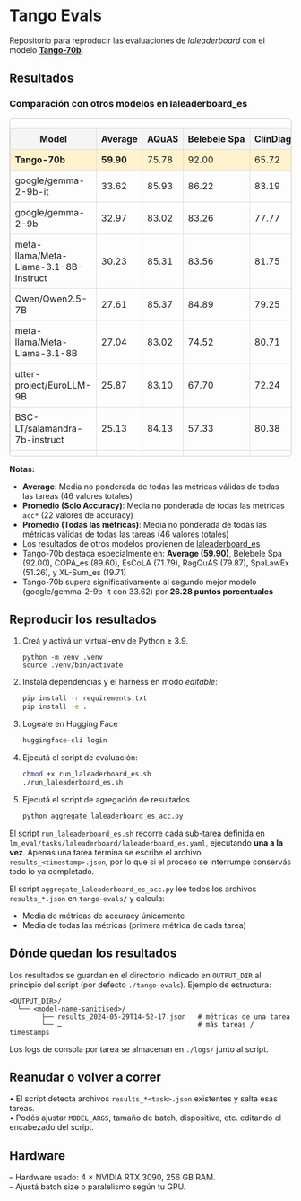 # Tango Evals

Repositorio para reproducir las evaluaciones de *laleaderboard* con el modelo [**Tango-70b**](https://tangoia.com).

## Resultados

### Comparación con otros modelos en laleaderboard_es

<div class="table-container" style="overflow: auto; max-height: 600px; max-width: 100%; border: 1px solid #ccc; border-radius: 5px;">
<table style="min-width: 100%; border-collapse: collapse;">
<thead style="position: sticky; top: 0; background-color: #f5f5f5;">
<tr>
<th style="padding: 8px; border: 1px solid #ddd; white-space: nowrap;">Model</th>
<th style="padding: 8px; border: 1px solid #ddd; white-space: nowrap;">Average</th>
<th style="padding: 8px; border: 1px solid #ddd; white-space: nowrap;">AQuAS</th>
<th style="padding: 8px; border: 1px solid #ddd; white-space: nowrap;">Belebele Spa</th>
<th style="padding: 8px; border: 1px solid #ddd; white-space: nowrap;">ClinDiagnosES</th>
<th style="padding: 8px; border: 1px solid #ddd; white-space: nowrap;">ClinTreatES</th>
<th style="padding: 8px; border: 1px solid #ddd; white-space: nowrap;">COPA_es</th>
<th style="padding: 8px; border: 1px solid #ddd; white-space: nowrap;">Crows Pairs Spanish</th>
<th style="padding: 8px; border: 1px solid #ddd; white-space: nowrap;">EsCoLA</th>
<th style="padding: 8px; border: 1px solid #ddd; white-space: nowrap;">Fake News ES</th>
<th style="padding: 8px; border: 1px solid #ddd; white-space: nowrap;">HumorQA</th>
<th style="padding: 8px; border: 1px solid #ddd; white-space: nowrap;">MGSM_es</th>
<th style="padding: 8px; border: 1px solid #ddd; white-space: nowrap;">NoticIA</th>
<th style="padding: 8px; border: 1px solid #ddd; white-space: nowrap;">OffendES</th>
<th style="padding: 8px; border: 1px solid #ddd; white-space: nowrap;">OpenBookQA_es</th>
<th style="padding: 8px; border: 1px solid #ddd; white-space: nowrap;">PAWS-X_es</th>
<th style="padding: 8px; border: 1px solid #ddd; white-space: nowrap;">RagQuAS</th>
<th style="padding: 8px; border: 1px solid #ddd; white-space: nowrap;">SpaLawEx</th>
<th style="padding: 8px; border: 1px solid #ddd; white-space: nowrap;">TELEIA</th>
<th style="padding: 8px; border: 1px solid #ddd; white-space: nowrap;">WNLI ES</th>
<th style="padding: 8px; border: 1px solid #ddd; white-space: nowrap;">XL-Sum_es</th>
<th style="padding: 8px; border: 1px solid #ddd; white-space: nowrap;">XNLI_es</th>
<th style="padding: 8px; border: 1px solid #ddd; white-space: nowrap;">XQuAD_es</th>
<th style="padding: 8px; border: 1px solid #ddd; white-space: nowrap;">xStoryCloze_es</th>
<th style="padding: 8px; border: 1px solid #ddd; white-space: nowrap;">Precision</th>
</tr>
</thead>
<tbody>
<tr style="background-color: #fff3cd;">
<td style="padding: 8px; border: 1px solid #ddd;"><strong>Tango-70b</strong></td>
<td style="padding: 8px; border: 1px solid #ddd;"><strong>59.90</strong></td>
<td style="padding: 8px; border: 1px solid #ddd;">75.78</td>
<td style="padding: 8px; border: 1px solid #ddd;">92.00</td>
<td style="padding: 8px; border: 1px solid #ddd;">65.72</td>
<td style="padding: 8px; border: 1px solid #ddd;">63.43</td>
<td style="padding: 8px; border: 1px solid #ddd;">89.60</td>
<td style="padding: 8px; border: 1px solid #ddd;">55.96</td>
<td style="padding: 8px; border: 1px solid #ddd;">71.79</td>
<td style="padding: 8px; border: 1px solid #ddd;">76.57</td>
<td style="padding: 8px; border: 1px solid #ddd;">25.49</td>
<td style="padding: 8px; border: 1px solid #ddd;">32.40</td>
<td style="padding: 8px; border: 1px solid #ddd;">0.86</td>
<td style="padding: 8px; border: 1px solid #ddd;">72.64</td>
<td style="padding: 8px; border: 1px solid #ddd;">34.80</td>
<td style="padding: 8px; border: 1px solid #ddd;">70.95</td>
<td style="padding: 8px; border: 1px solid #ddd;">79.87</td>
<td style="padding: 8px; border: 1px solid #ddd;">51.26</td>
<td style="padding: 8px; border: 1px solid #ddd;">61.90</td>
<td style="padding: 8px; border: 1px solid #ddd;">77.46</td>
<td style="padding: 8px; border: 1px solid #ddd;">19.71</td>
<td style="padding: 8px; border: 1px solid #ddd;">52.37</td>
<td style="padding: 8px; border: 1px solid #ddd;">75.16</td>
<td style="padding: 8px; border: 1px solid #ddd;">74.72</td>
<td style="padding: 8px; border: 1px solid #ddd;">-</td>
</tr>
<tr>
<td style="padding: 8px; border: 1px solid #ddd;">google/gemma-2-9b-it</td>
<td style="padding: 8px; border: 1px solid #ddd;">33.62</td>
<td style="padding: 8px; border: 1px solid #ddd;">85.93</td>
<td style="padding: 8px; border: 1px solid #ddd;">86.22</td>
<td style="padding: 8px; border: 1px solid #ddd;">83.19</td>
<td style="padding: 8px; border: 1px solid #ddd;">81.42</td>
<td style="padding: 8px; border: 1px solid #ddd;">78.80</td>
<td style="padding: 8px; border: 1px solid #ddd;">17.96</td>
<td style="padding: 8px; border: 1px solid #ddd;">34.52</td>
<td style="padding: 8px; border: 1px solid #ddd;">62.94</td>
<td style="padding: 8px; border: 1px solid #ddd;">45.10</td>
<td style="padding: 8px; border: 1px solid #ddd;">0</td>
<td style="padding: 8px; border: 1px solid #ddd;">34.11</td>
<td style="padding: 8px; border: 1px solid #ddd;">64.52</td>
<td style="padding: 8px; border: 1px solid #ddd;">9.33</td>
<td style="padding: 8px; border: 1px solid #ddd;">27.60</td>
<td style="padding: 8px; border: 1px solid #ddd;">88.01</td>
<td style="padding: 8px; border: 1px solid #ddd;">30.53</td>
<td style="padding: 8px; border: 1px solid #ddd;">35.72</td>
<td style="padding: 8px; border: 1px solid #ddd;">52.11</td>
<td style="padding: 8px; border: 1px solid #ddd;">0</td>
<td style="padding: 8px; border: 1px solid #ddd;">24.28</td>
<td style="padding: 8px; border: 1px solid #ddd;">62.29</td>
<td style="padding: 8px; border: 1px solid #ddd;">35.01</td>
<td style="padding: 8px; border: 1px solid #ddd;">bfloat16</td>
</tr>
<tr>
<td style="padding: 8px; border: 1px solid #ddd;">google/gemma-2-9b</td>
<td style="padding: 8px; border: 1px solid #ddd;">32.97</td>
<td style="padding: 8px; border: 1px solid #ddd;">83.02</td>
<td style="padding: 8px; border: 1px solid #ddd;">83.26</td>
<td style="padding: 8px; border: 1px solid #ddd;">77.77</td>
<td style="padding: 8px; border: 1px solid #ddd;">80.93</td>
<td style="padding: 8px; border: 1px solid #ddd;">68.80</td>
<td style="padding: 8px; border: 1px solid #ddd;">13.59</td>
<td style="padding: 8px; border: 1px solid #ddd;">28.79</td>
<td style="padding: 8px; border: 1px solid #ddd;">16.00</td>
<td style="padding: 8px; border: 1px solid #ddd;">45.10</td>
<td style="padding: 8px; border: 1px solid #ddd;">4.80</td>
<td style="padding: 8px; border: 1px solid #ddd;">0.23</td>
<td style="padding: 8px; border: 1px solid #ddd;">66.33</td>
<td style="padding: 8px; border: 1px solid #ddd;">12.00</td>
<td style="padding: 8px; border: 1px solid #ddd;">24.70</td>
<td style="padding: 8px; border: 1px solid #ddd;">86.79</td>
<td style="padding: 8px; border: 1px solid #ddd;">5.88</td>
<td style="padding: 8px; border: 1px solid #ddd;">35.72</td>
<td style="padding: 8px; border: 1px solid #ddd;">4.23</td>
<td style="padding: 8px; border: 1px solid #ddd;">0</td>
<td style="padding: 8px; border: 1px solid #ddd;">29.76</td>
<td style="padding: 8px; border: 1px solid #ddd;">75.33</td>
<td style="padding: 8px; border: 1px solid #ddd;">47.98</td>
<td style="padding: 8px; border: 1px solid #ddd;"></td>
</tr>
<tr>
<td style="padding: 8px; border: 1px solid #ddd;">meta-llama/Meta-Llama-3.1-8B-Instruct</td>
<td style="padding: 8px; border: 1px solid #ddd;">30.23</td>
<td style="padding: 8px; border: 1px solid #ddd;">85.31</td>
<td style="padding: 8px; border: 1px solid #ddd;">83.56</td>
<td style="padding: 8px; border: 1px solid #ddd;">81.75</td>
<td style="padding: 8px; border: 1px solid #ddd;">73.40</td>
<td style="padding: 8px; border: 1px solid #ddd;">72.00</td>
<td style="padding: 8px; border: 1px solid #ddd;">6.03</td>
<td style="padding: 8px; border: 1px solid #ddd;">24.24</td>
<td style="padding: 8px; border: 1px solid #ddd;">60.14</td>
<td style="padding: 8px; border: 1px solid #ddd;">37.25</td>
<td style="padding: 8px; border: 1px solid #ddd;">0</td>
<td style="padding: 8px; border: 1px solid #ddd;">28.71</td>
<td style="padding: 8px; border: 1px solid #ddd;">57.00</td>
<td style="padding: 8px; border: 1px solid #ddd;">12.00</td>
<td style="padding: 8px; border: 1px solid #ddd;">33.20</td>
<td style="padding: 8px; border: 1px solid #ddd;">88.62</td>
<td style="padding: 8px; border: 1px solid #ddd;">19.33</td>
<td style="padding: 8px; border: 1px solid #ddd;">21.43</td>
<td style="padding: 8px; border: 1px solid #ddd;">32.39</td>
<td style="padding: 8px; border: 1px solid #ddd;">0</td>
<td style="padding: 8px; border: 1px solid #ddd;">25.30</td>
<td style="padding: 8px; border: 1px solid #ddd;">69.94</td>
<td style="padding: 8px; border: 1px solid #ddd;">35.54</td>
<td style="padding: 8px; border: 1px solid #ddd;">bfloat16</td>
</tr>
<tr>
<td style="padding: 8px; border: 1px solid #ddd;">Qwen/Qwen2.5-7B</td>
<td style="padding: 8px; border: 1px solid #ddd;">27.61</td>
<td style="padding: 8px; border: 1px solid #ddd;">85.37</td>
<td style="padding: 8px; border: 1px solid #ddd;">84.89</td>
<td style="padding: 8px; border: 1px solid #ddd;">79.25</td>
<td style="padding: 8px; border: 1px solid #ddd;">81.90</td>
<td style="padding: 8px; border: 1px solid #ddd;">62.00</td>
<td style="padding: 8px; border: 1px solid #ddd;">8.81</td>
<td style="padding: 8px; border: 1px solid #ddd;">20.72</td>
<td style="padding: 8px; border: 1px solid #ddd;">42.66</td>
<td style="padding: 8px; border: 1px solid #ddd;">45.10</td>
<td style="padding: 8px; border: 1px solid #ddd;">5.20</td>
<td style="padding: 8px; border: 1px solid #ddd;">3.93</td>
<td style="padding: 8px; border: 1px solid #ddd;">67.03</td>
<td style="padding: 8px; border: 1px solid #ddd;">10.67</td>
<td style="padding: 8px; border: 1px solid #ddd;">29.60</td>
<td style="padding: 8px; border: 1px solid #ddd;">90.43</td>
<td style="padding: 8px; border: 1px solid #ddd;">19.33</td>
<td style="padding: 8px; border: 1px solid #ddd;">14.29</td>
<td style="padding: 8px; border: 1px solid #ddd;">40.85</td>
<td style="padding: 8px; border: 1px solid #ddd;">0</td>
<td style="padding: 8px; border: 1px solid #ddd;">25.30</td>
<td style="padding: 8px; border: 1px solid #ddd;">80.05</td>
<td style="padding: 8px; border: 1px solid #ddd;">38.19</td>
<td style="padding: 8px; border: 1px solid #ddd;">bfloat16</td>
</tr>
<tr>
<td style="padding: 8px; border: 1px solid #ddd;">meta-llama/Meta-Llama-3.1-8B</td>
<td style="padding: 8px; border: 1px solid #ddd;">27.04</td>
<td style="padding: 8px; border: 1px solid #ddd;">83.02</td>
<td style="padding: 8px; border: 1px solid #ddd;">74.52</td>
<td style="padding: 8px; border: 1px solid #ddd;">80.71</td>
<td style="padding: 8px; border: 1px solid #ddd;">81.21</td>
<td style="padding: 8px; border: 1px solid #ddd;">62.00</td>
<td style="padding: 8px; border: 1px solid #ddd;">0</td>
<td style="padding: 8px; border: 1px solid #ddd;">11.53</td>
<td style="padding: 8px; border: 1px solid #ddd;">19.58</td>
<td style="padding: 8px; border: 1px solid #ddd;">45.10</td>
<td style="padding: 8px; border: 1px solid #ddd;">1.60</td>
<td style="padding: 8px; border: 1px solid #ddd;">2.60</td>
<td style="padding: 8px; border: 1px solid #ddd;">66.23</td>
<td style="padding: 8px; border: 1px solid #ddd;">13.07</td>
<td style="padding: 8px; border: 1px solid #ddd;">30.10</td>
<td style="padding: 8px; border: 1px solid #ddd;">90.69</td>
<td style="padding: 8px; border: 1px solid #ddd;">5.88</td>
<td style="padding: 8px; border: 1px solid #ddd;">0</td>
<td style="padding: 8px; border: 1px solid #ddd;">1.41</td>
<td style="padding: 8px; border: 1px solid #ddd;">0</td>
<td style="padding: 8px; border: 1px solid #ddd;">28.86</td>
<td style="padding: 8px; border: 1px solid #ddd;">74.38</td>
<td style="padding: 8px; border: 1px solid #ddd;">41.63</td>
<td style="padding: 8px; border: 1px solid #ddd;">bfloat16</td>
</tr>
<tr>
<td style="padding: 8px; border: 1px solid #ddd;">utter-project/EuroLLM-9B</td>
<td style="padding: 8px; border: 1px solid #ddd;">25.87</td>
<td style="padding: 8px; border: 1px solid #ddd;">83.10</td>
<td style="padding: 8px; border: 1px solid #ddd;">67.70</td>
<td style="padding: 8px; border: 1px solid #ddd;">72.24</td>
<td style="padding: 8px; border: 1px solid #ddd;">74.52</td>
<td style="padding: 8px; border: 1px solid #ddd;">70.40</td>
<td style="padding: 8px; border: 1px solid #ddd;">3.25</td>
<td style="padding: 8px; border: 1px solid #ddd;">18.29</td>
<td style="padding: 8px; border: 1px solid #ddd;">7.34</td>
<td style="padding: 8px; border: 1px solid #ddd;">42.48</td>
<td style="padding: 8px; border: 1px solid #ddd;">3.60</td>
<td style="padding: 8px; border: 1px solid #ddd;">0.19</td>
<td style="padding: 8px; border: 1px solid #ddd;">70.26</td>
<td style="padding: 8px; border: 1px solid #ddd;">17.07</td>
<td style="padding: 8px; border: 1px solid #ddd;">31.00</td>
<td style="padding: 8px; border: 1px solid #ddd;">83.11</td>
<td style="padding: 8px; border: 1px solid #ddd;">5.88</td>
<td style="padding: 8px; border: 1px solid #ddd;">14.29</td>
<td style="padding: 8px; border: 1px solid #ddd;">7.04</td>
<td style="padding: 8px; border: 1px solid #ddd;">0</td>
<td style="padding: 8px; border: 1px solid #ddd;">27.71</td>
<td style="padding: 8px; border: 1px solid #ddd;">76.92</td>
<td style="padding: 8px; border: 1px solid #ddd;">44.01</td>
<td style="padding: 8px; border: 1px solid #ddd;">bfloat16</td>
</tr>
<tr>
<td style="padding: 8px; border: 1px solid #ddd;">BSC-LT/salamandra-7b-instruct</td>
<td style="padding: 8px; border: 1px solid #ddd;">25.13</td>
<td style="padding: 8px; border: 1px solid #ddd;">84.13</td>
<td style="padding: 8px; border: 1px solid #ddd;">57.33</td>
<td style="padding: 8px; border: 1px solid #ddd;">80.38</td>
<td style="padding: 8px; border: 1px solid #ddd;">82.03</td>
<td style="padding: 8px; border: 1px solid #ddd;">62.00</td>
<td style="padding: 8px; border: 1px solid #ddd;">10.67</td>
<td style="padding: 8px; border: 1px solid #ddd;">7.68</td>
<td style="padding: 8px; border: 1px solid #ddd;">8.74</td>
<td style="padding: 8px; border: 1px solid #ddd;">0</td>
<td style="padding: 8px; border: 1px solid #ddd;">0</td>
<td style="padding: 8px; border: 1px solid #ddd;">19.38</td>
<td style="padding: 8px; border: 1px solid #ddd;">67.83</td>
<td style="padding: 8px; border: 1px solid #ddd;">14.93</td>
<td style="padding: 8px; border: 1px solid #ddd;">19.50</td>
<td style="padding: 8px; border: 1px solid #ddd;">88.78</td>
<td style="padding: 8px; border: 1px solid #ddd;">18.21</td>
<td style="padding: 8px; border: 1px solid #ddd;">21.43</td>
<td style="padding: 8px; border: 1px solid #ddd;">9.86</td>
<td style="padding: 8px; border: 1px solid #ddd;">0</td>
<td style="padding: 8px; border: 1px solid #ddd;">24.28</td>
<td style="padding: 8px; border: 1px solid #ddd;">58.31</td>
<td style="padding: 8px; border: 1px solid #ddd;">30.38</td>
<td style="padding: 8px; border: 1px solid #ddd;">bfloat16</td>
</tr>
<tr>
<td style="padding: 8px; border: 1px solid #ddd;">utter-project/EuroLLM-9B-Instruct</td>
<td style="padding: 8px; border: 1px solid #ddd;">24.46</td>
<td style="padding: 8px; border: 1px solid #ddd;">84.81</td>
<td style="padding: 8px; border: 1px solid #ddd;">69.78</td>
<td style="padding: 8px; border: 1px solid #ddd;">80.90</td>
<td style="padding: 8px; border: 1px solid #ddd;">77.76</td>
<td style="padding: 8px; border: 1px solid #ddd;">72.40</td>
<td style="padding: 8px; border: 1px solid #ddd;">11.20</td>
<td style="padding: 8px; border: 1px solid #ddd;">24.57</td>
<td style="padding: 8px; border: 1px solid #ddd;">38.11</td>
<td style="padding: 8px; border: 1px solid #ddd;">26.80</td>
<td style="padding: 8px; border: 1px solid #ddd;">0</td>
<td style="padding: 8px; border: 1px solid #ddd;">26.80</td>
<td style="padding: 8px; border: 1px solid #ddd;">61.91</td>
<td style="padding: 8px; border: 1px solid #ddd;">13.60</td>
<td style="padding: 8px; border: 1px solid #ddd;">26.10</td>
<td style="padding: 8px; border: 1px solid #ddd;">90.79</td>
<td style="padding: 8px; border: 1px solid #ddd;">13.73</td>
<td style="padding: 8px; border: 1px solid #ddd;">21.43</td>
<td style="padding: 8px; border: 1px solid #ddd;">29.58</td>
<td style="padding: 8px; border: 1px solid #ddd;">0</td>
<td style="padding: 8px; border: 1px solid #ddd;">24.82</td>
<td style="padding: 8px; border: 1px solid #ddd;">58.48</td>
<td style="padding: 8px; border: 1px solid #ddd;">33.69</td>
<td style="padding: 8px; border: 1px solid #ddd;">bfloat16</td>
</tr>
<tr>
<td style="padding: 8px; border: 1px solid #ddd;">CohereForAI/aya-expanse-8b</td>
<td style="padding: 8px; border: 1px solid #ddd;">24.30</td>
<td style="padding: 8px; border: 1px solid #ddd;">83.45</td>
<td style="padding: 8px; border: 1px solid #ddd;">77.78</td>
<td style="padding: 8px; border: 1px solid #ddd;">78.88</td>
<td style="padding: 8px; border: 1px solid #ddd;">72.24</td>
<td style="padding: 8px; border: 1px solid #ddd;">68.00</td>
<td style="padding: 8px; border: 1px solid #ddd;">9.21</td>
<td style="padding: 8px; border: 1px solid #ddd;">15.53</td>
<td style="padding: 8px; border: 1px solid #ddd;">19.58</td>
<td style="padding: 8px; border: 1px solid #ddd;">0</td>
<td style="padding: 8px; border: 1px solid #ddd;">0</td>
<td style="padding: 8px; border: 1px solid #ddd;">0.46</td>
<td style="padding: 8px; border: 1px solid #ddd;">62.23</td>
<td style="padding: 8px; border: 1px solid #ddd;">8.53</td>
<td style="padding: 8px; border: 1px solid #ddd;">33.90</td>
<td style="padding: 8px; border: 1px solid #ddd;">89.02</td>
<td style="padding: 8px; border: 1px solid #ddd;">13.73</td>
<td style="padding: 8px; border: 1px solid #ddd;">50.00</td>
<td style="padding: 8px; border: 1px solid #ddd;">38.03</td>
<td style="padding: 8px; border: 1px solid #ddd;">0</td>
<td style="padding: 8px; border: 1px solid #ddd;">15.79</td>
<td style="padding: 8px; border: 1px solid #ddd;">77.98</td>
<td style="padding: 8px; border: 1px solid #ddd;">34.08</td>
<td style="padding: 8px; border: 1px solid #ddd;">float16</td>
</tr>
<tr>
<td style="padding: 8px; border: 1px solid #ddd;">BSC-LT/salamandra-7b</td>
<td style="padding: 8px; border: 1px solid #ddd;">24.04</td>
<td style="padding: 8px; border: 1px solid #ddd;">81.93</td>
<td style="padding: 8px; border: 1px solid #ddd;">22.07</td>
<td style="padding: 8px; border: 1px solid #ddd;">74.68</td>
<td style="padding: 8px; border: 1px solid #ddd;">78.11</td>
<td style="padding: 8px; border: 1px solid #ddd;">62.80</td>
<td style="padding: 8px; border: 1px solid #ddd;">5.37</td>
<td style="padding: 8px; border: 1px solid #ddd;">21.46</td>
<td style="padding: 8px; border: 1px solid #ddd;">19.58</td>
<td style="padding: 8px; border: 1px solid #ddd;">45.10</td>
<td style="padding: 8px; border: 1px solid #ddd;">2.40</td>
<td style="padding: 8px; border: 1px solid #ddd;">0.17</td>
<td style="padding: 8px; border: 1px solid #ddd;">57.27</td>
<td style="padding: 8px; border: 1px solid #ddd;">10.40</td>
<td style="padding: 8px; border: 1px solid #ddd;">18.60</td>
<td style="padding: 8px; border: 1px solid #ddd;">87.78</td>
<td style="padding: 8px; border: 1px solid #ddd;">5.88</td>
<td style="padding: 8px; border: 1px solid #ddd;">0</td>
<td style="padding: 8px; border: 1px solid #ddd;">15.49</td>
<td style="padding: 8px; border: 1px solid #ddd;">0</td>
<td style="padding: 8px; border: 1px solid #ddd;">26.15</td>
<td style="padding: 8px; border: 1px solid #ddd;">69.21</td>
<td style="padding: 8px; border: 1px solid #ddd;">46.92</td>
</tr>
</tbody>
</table>
</div>

**Notas:**
- **Average**: Media no ponderada de todas las métricas válidas de todas las tareas (46 valores totales)
- **Promedio (Solo Accuracy)**: Media no ponderada de todas las métricas `acc*` (22 valores de accuracy)
- **Promedio (Todas las métricas)**: Media no ponderada de todas las métricas válidas de todas las tareas (46 valores totales)
- Los resultados de otros modelos provienen de [laleaderboard_es](https://huggingface.co/spaces/laleaderboard/laleaderboard_es)
- Tango-70b destaca especialmente en: **Average (59.90)**, Belebele Spa (92.00), COPA_es (89.60), EsCoLA (71.79), RagQuAS (79.87), SpaLawEx (51.26), y XL-Sum_es (19.71)
- Tango-70b supera significativamente al segundo mejor modelo (google/gemma-2-9b-it con 33.62) por **26.28 puntos porcentuales**




## Reproducir los resultados

1. Creá y activá un virtual-env de Python ≥ 3.9.  
   ```
   python -m venv .venv
   source .venv/bin/activate
   ```

2. Instalá dependencias y el harness en modo *editable*:

   ```bash
   pip install -r requirements.txt
   pip install -e .
   ```

3. Logeate en Hugging Face

   ```bash
   huggingface-cli login
   ```

4. Ejecutá el script de evaluación:

   ```bash
   chmod +x run_laleaderboard_es.sh
   ./run_laleaderboard_es.sh
   ```

5. Ejecutá el script de agregación de resultados
   ```bash
   python aggregate_laleaderboard_es_acc.py
   ```

El script `run_laleaderboard_es.sh` recorre cada sub-tarea definida en
`lm_eval/tasks/laleaderboard/laleaderboard_es.yaml`, ejecutando **una a la vez**. Apenas una tarea termina se escribe el archivo `results_<timestamp>.json`, por lo que si el proceso se interrumpe conservás todo lo ya completado.


El script `aggregate_laleaderboard_es_acc.py` lee todos los archivos `results_*.json` en `tango-evals/` y calcula:
- Media de métricas de accuracy únicamente
- Media de todas las métricas (primera métrica de cada tarea)



## Dónde quedan los resultados

Los resultados se guardan en el directorio indicado en `OUTPUT_DIR` al principio del script (por defecto `./tango-evals`). Ejemplo de estructura:

```
<OUTPUT_DIR>/
  └── <model-name-sanitised>/
        ├── results_2024-05-29T14-52-17.json   # métricas de una tarea
        └── …                                  # más tareas / timestamps
```

Los logs de consola por tarea se almacenan en `./logs/` junto al script.

## Reanudar o volver a correr

• El script detecta archivos `results_*<task>.json` existentes y salta esas tareas.  
• Podés ajustar `MODEL_ARGS`, tamaño de batch, dispositivo, etc. editando el encabezado del script.

## Hardware

– Hardware usado: 4 × NVIDIA RTX 3090, 256 GB RAM.  
– Ajustá batch size o paralelismo según tu GPU.

